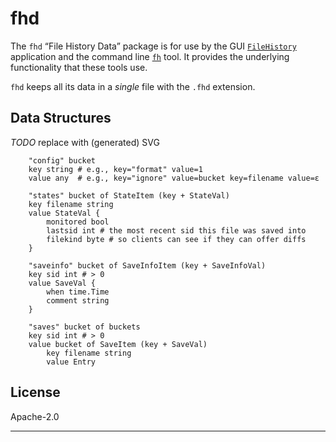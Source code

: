 # fhd

The `fhd` “File History Data” package is for use by the GUI
[`FileHistory`](https://github.com/mark-summerfield/filehistory) application
and the command line [`fh`](https://github.com/mark-summerfield/fh) tool. It
provides the underlying functionality that these tools use.

`fhd` keeps all its data in a _single_ file with the `.fhd` extension.

## Data Structures

*TODO* replace with (generated) SVG

```
    "config" bucket
	key string # e.g., key="format" value=1
	value any  # e.g., key="ignore" value=bucket key=filename value=ε

    "states" bucket of StateItem (key + StateVal)
	key filename string
	value StateVal {
	    monitored bool
	    lastsid int # the most recent sid this file was saved into
	    filekind byte # so clients can see if they can offer diffs
	}

    "saveinfo" bucket of SaveInfoItem (key + SaveInfoVal)
	key sid int # > 0
	value SaveVal {
	    when time.Time
	    comment string
	}

    "saves" bucket of buckets
	key sid int # > 0
	value bucket of SaveItem (key + SaveVal)
	    key filename string
	    value Entry
```

## License

Apache-2.0

---
